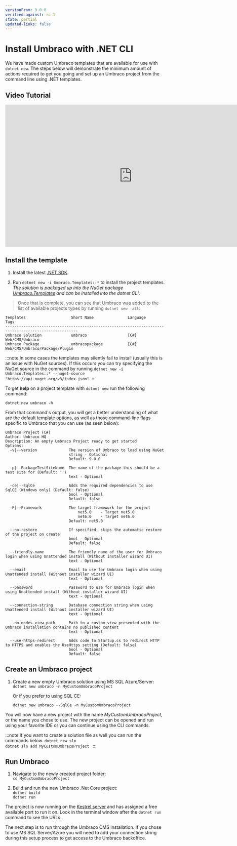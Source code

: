 ```yaml
---
versionFrom: 9.0.0
verified-against: rc-1
state: partial
updated-links: false
---
```


# Install Umbraco with .NET CLI

We have made custom Umbraco templates that are available for use with `dotnet new`. The steps below will demonstrate the minimum amount of actions required to get you going and set up an Umbraco project from the command line using .NET templates.

## Video Tutorial

<iframe width="800" height="450" src="https://www.youtube.com/embed/boK2cMXiI10" frameborder="0" allow="accelerometer; autoplay; encrypted-media; gyroscope; picture-in-picture" allowfullscreen></iframe>

## Install the template

1. Install the latest [.NET SDK](https://dotnet.microsoft.com/download).

2. Run `dotnet new -i Umbraco.Templates::*` to install the project templates.  
*The solution is packaged up into the NuGet package [Umbraco.Templates](https://www.nuget.org/packages/Umbraco.Templates) and can be installed into the dotnet CLI*.

> Once that is complete, you can see that Umbraco was added to the list of available projects types by running `dotnet new -all`:

```none
Templates                    Short Name               Language          Tags
------------------------------------------------------------------------------------------------------
Umbraco Solution             umbraco                  [C#]              Web/CMS/Umbraco
Umbraco Package              umbracopackage           [C#]              Web/CMS/Umbraco/Package/Plugin
```
:::note
In some cases the templates may silently fail to install (usually this is an issue with NuGet sources). If this occurs you can try specifying the NuGet source in the command by running `dotnet new -i Umbraco.Templates::* --nuget-source "https://api.nuget.org/v3/index.json"`.
:::

To get **help** on a project template with `dotnet new` run the following command:

`dotnet new umbraco -h`

From that command's output, you will get a better understanding of what are the default template options, as well as those command-line flags specific to Umbraco that you can use (as seen below):

```none
Umbraco Project (C#)
Author: Umbraco HQ
Description: An empty Umbraco Project ready to get started
Options:
  -v|--version              The version of Umbraco to load using NuGet
                            string - Optional
                            Default: 9.0.0

  -p|--PackageTestSiteName  The name of the package this should be a test site for (Default: '')
                            text - Optional

  -ce|--SqlCe               Adds the required dependencies to use SqlCE (Windows only) (Default: false)
                            bool - Optional
                            Default: false

  -F|--Framework            The target framework for the project
                                net5.0    - Target net5.0
                                net6.0    - Target net6.0
                            Default: net5.0

  --no-restore              If specified, skips the automatic restore of the project on create
                            bool - Optional
                            Default: false

  --friendly-name           The friendly name of the user for Umbraco login when using Unattended install (Without installer wizard UI)
                            text - Optional

  --email                   Email to use for Umbraco login when using Unattended install (Without installer wizard UI)
                            text - Optional

  --password                Password to use for Umbraco login when using Unattended install (Without installer wizard UI)
                            text - Optional

  --connection-string       Database connection string when using Unattended install (Without installer wizard UI)
                            text - Optional

  --no-nodes-view-path      Path to a custom view presented with the Umbraco installation contains no published content
                            text - Optional

  --use-https-redirect      Adds code to Startup.cs to redirect HTTP to HTTPS and enables the UseHttps setting (Default: false)
                            bool - Optional
                            Default: false
```

## Create an Umbraco project

1. Create a new empty Umbraco solution using MS SQL Azure/Server:  
`dotnet new umbraco -n MyCustomUmbracoProject`

    Or if you prefer to using SQL CE:  

    `dotnet new umbraco --SqlCe -n MyCustomUmbracoProject`

You will now have a new project with the name *MyCustomUmbracoProject*, or the name you chose to use.
The new project can be opened and run using your favorite IDE or you can continue using the CLI commands.

:::note
If you want to create a solution file as well you can run the commands below. 
`dotnet new sln`  
`dotnet sln add MyCustomUmbracoProject `
:::

## Run Umbraco

1. Navigate to the newly created project folder:  
`cd MyCustomUmbracoProject`

1. Build and run the new Umbraco .Net Core project:  
`dotnet build`  
`dotnet run`

The project is now running on the [Kestrel server](https://docs.microsoft.com/en-us/aspnet/core/fundamentals/servers/?view=aspnetcore-5.0&tabs=windows#kestrel) and has assigned a free available port to run it on. Look in the terminal window after the `dotnet run` command to see the URLs.

The next step is to run through the Umbraco CMS installation. If you chose to use MS SQL Server/Azure you will need to add your connection string during this setup process to get access to the Umbraco backoffice.
